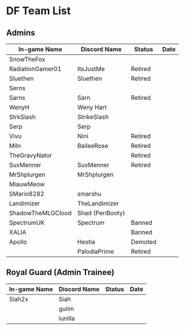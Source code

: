 # DF Team List
## Admins
| In-game Name | Discord Name | Status | Date |
|--------------|--------------|--------|------|
| SnowTheFox | | | |
| RadiationGamer01 | ItsJustMe | Retired | |
| Sluethen | Sluethen | Retired | |
| Serns | | | |
| Sarns | Sarn | Retired | |
| WenyH | Weny Hart | | |
| StrkSlash | StrikeSlash | | |
| Serp | Serp | | |
| Vivu | Nini | Retired | |
| Miln | BaileeRose | Retired | |
| TheGravyNator | | Retired | |
| SuxMenner | SuxMenner | Retired | |
| MrShplurgen | MrShplurgen | | |
| MiauwMeow | | | |
| SMario8282 | smarshu | | |
| Landimizer | TheLandimizer| | |
| ShadowTheMLGClood | Shad (PeriBooty) | | |
| SpectrumUK | Spectrum | Banned | |
| XALIA | | Banned | |
| Apollo | Hestia | Demoted | |
| | PalodiaPrime | Retired | |

## Royal Guard (Admin Trainee)
| In-game Name | Discord Name | Status | Date |
|--------------|--------------|--------|------|
| Siah2x | Siah | | |
| | gulim | |
| | lunilla | |
